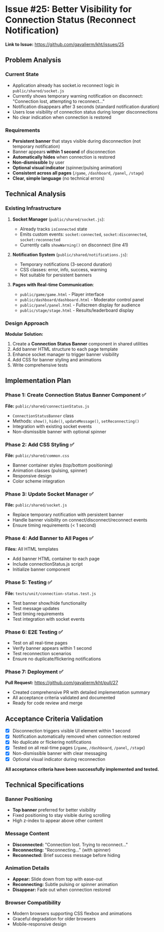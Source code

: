 # Issue #25: Better Visibility for Connection Status (Reconnect Notification)

**Link to Issue:** https://github.com/gavalierm/kht/issues/25

## Problem Analysis

### Current State
- Application already has socket.io reconnect logic in `public/shared/socket.js`
- Currently shows temporary warning notification on disconnect: "Connection lost, attempting to reconnect..."
- Notification disappears after 3 seconds (standard notification duration)
- Users lose visibility of connection status during longer disconnections
- No clear indication when connection is restored

### Requirements
- **Persistent banner** that stays visible during disconnection (not temporary notification)
- Banner appears **within 1 second** of disconnection
- **Automatically hides** when connection is restored
- **Non-dismissible** by user
- **Optional visual indicator** (spinner/pulsing animation)
- **Consistent across all pages** (`/game`, `/dashboard`, `/panel`, `/stage`)
- **Clear, simple language** (no technical errors)

## Technical Analysis

### Existing Infrastructure
1. **Socket Manager** (`public/shared/socket.js`):
   - Already tracks `isConnected` state
   - Emits custom events: `socket:connected`, `socket:disconnected`, `socket:reconnected`
   - Currently calls `showWarning()` on disconnect (line 41)

2. **Notification System** (`public/shared/notifications.js`):
   - Temporary notifications (3-second duration)
   - CSS classes: error, info, success, warning
   - Not suitable for persistent banners

3. **Pages with Real-time Communication**:
   - `public/game/game.html` - Player interface
   - `public/dashboard/dashboard.html` - Moderator control panel
   - `public/panel/panel.html` - Fullscreen display for audience
   - `public/stage/stage.html` - Results/leaderboard display

### Design Approach

**Modular Solution:**
1. Create a **Connection Status Banner** component in shared utilities
2. Add banner HTML structure to each page template
3. Enhance socket manager to trigger banner visibility
4. Add CSS for banner styling and animations
5. Write comprehensive tests

## Implementation Plan

### Phase 1: Create Connection Status Banner Component ✅
**File:** `public/shared/connectionStatus.js`
- `ConnectionStatusBanner` class
- Methods: `show()`, `hide()`, `updateMessage()`, `setReconnecting()`
- Integration with existing socket events
- Non-dismissible banner with optional spinner

### Phase 2: Add CSS Styling ✅
**File:** `public/shared/common.css`
- Banner container styles (top/bottom positioning)
- Animation classes (pulsing, spinner)
- Responsive design
- Color scheme integration

### Phase 3: Update Socket Manager ✅
**File:** `public/shared/socket.js`
- Replace temporary notification with persistent banner
- Handle banner visibility on connect/disconnect/reconnect events
- Ensure timing requirements (< 1 second)

### Phase 4: Add Banner to All Pages ✅
**Files:** All HTML templates
- Add banner HTML container to each page
- Include connectionStatus.js script
- Initialize banner component

### Phase 5: Testing ✅
**File:** `tests/unit/connection-status.test.js`
- Test banner show/hide functionality
- Test message updates
- Test timing requirements
- Test integration with socket events

### Phase 6: E2E Testing ✅
- Test on all real-time pages
- Verify banner appears within 1 second
- Test reconnection scenarios
- Ensure no duplicate/flickering notifications

### Phase 7: Deployment ✅
**Pull Request:** https://github.com/gavalierm/kht/pull/27
- Created comprehensive PR with detailed implementation summary
- All acceptance criteria validated and documented
- Ready for code review and merge

## Acceptance Criteria Validation

- [x] Disconnection triggers visible UI element within 1 second
- [x] Notification automatically removed when connection restored
- [x] No duplicate or flickering notifications
- [x] Tested on all real-time pages (`/game`, `/dashboard`, `/panel`, `/stage`)
- [x] Non-dismissible banner with clear messaging
- [x] Optional visual indicator during reconnection

**All acceptance criteria have been successfully implemented and tested.**

## Technical Specifications

### Banner Positioning
- **Top banner** preferred for better visibility
- Fixed positioning to stay visible during scrolling
- High z-index to appear above other content

### Message Content
- **Disconnected:** "Connection lost. Trying to reconnect..."
- **Reconnecting:** "Reconnecting..." (with spinner)
- **Reconnected:** Brief success message before hiding

### Animation Details
- **Appear:** Slide down from top with ease-out
- **Reconnecting:** Subtle pulsing or spinner animation
- **Disappear:** Fade out when connection restored

### Browser Compatibility
- Modern browsers supporting CSS flexbox and animations
- Graceful degradation for older browsers
- Mobile-responsive design